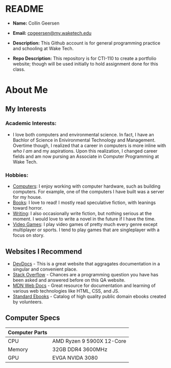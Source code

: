 # README
* **Name:** Collin Geersen

* **Email:** cpgeersen@my.waketech.edu

* **Description:** This Github account is for general programming practice and schooling at Wake Tech.

* **Repo Description:** This repository is for CTI-110 to create a portfolio website; though will be used initially to hold assignment done for this class.

# About Me
## My Interests

  ### Academic Interests:
  * I love both computers and environmental science. In fact, I have an Bachlor of Science in Enivironmental Technology and Management.
    Overtime though, I realized that a career in computers is more inline with _who I am_ and my aspirations. Upon this realization, I changed career fields and am now pursing an Associate in Computer Programming at Wake Tech.
    
  ### Hobbies:
  * <ins>Computers</ins>: I enjoy working with computer hardware, such as building computers. For example, one of the computers I have built was a server for my house.
  * <ins>Books</ins>: I love to read! I mostly read speculative fiction, with leanings toward horror.
  * <ins>Writing</ins>: I also occasionally write fiction, but nothing serious at the moment. I would love to write a novel in the future if I have the time.
  * <ins>Video Games</ins>: I play video games of pretty much every genre except multiplayer or sports. I tend to play games that are singleplayer with a focus on story.  

## Websites I Recommend
  * [DevDocs](https://devdocs.io/) - This is a great website that aggragates documentation in a singular and convenient place.
  * [Stack Overflow](https://stackoverflow.com/) - Chances are a programming question you have has been asked and answered before on this QA website.
  * [MDN Web Docs](https://developer.mozilla.org/en-US/) - Great resource for documentation and learning of various web technologies like HTML, CSS, and JS.
  * [Standard Ebooks](https://standardebooks.org/) - Catalog of high quality public domain ebooks created by volunteers.

## Computer Specs
  | Computer Parts | |
  | ----- | ----- |
  | CPU | AMD Ryzen 9 5900X 12-Core |
  | Memory | 32GB DDR4 3600MHz |
  | GPU | EVGA NVIDA 3080 |
